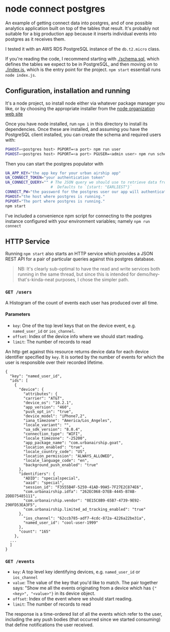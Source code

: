 # node connect postgres

An example of getting connect data into postgres, and of one possible analytics
application built on top of the tables that result. It's probably not suitable
for a big production app because it inserts individual events into postgres as
it receives them.

I tested it with an AWS RDS PostgreSQL instance of the `db.t2.micro` class. 

If you're reading the code, I recommend starting with [./schema.sql](./schema.sql), which
defines the tables we expect to be in PostgreSQL, and then moving on to 
[./index.js](./index.js), which is the entry point for the project. `npm start` essentiall
runs `node index.js`.

## Configuration, installation and running

It's a node project, so install node either via whatever package manager you like, 
or by choosing the appropriate installer from the 
[node organization web site](https://nodejs.org/en/download/)

Once you have node installed, run `npm i` in this directory to install its
dependencies. Once these are installed, and assuming you have the PostgreSQL
client installed, you can create the schema and required users with:

```bash
PGHOST=<postgres host> PGPORT=<a port> npm run user 
PGHOST=<postgres host> PGPORT=<a port> PGUSER=<admin user> npm run schema
```

Then you can start the postgres populator with 

```bash
UA_APP_KEY="the app key for your urban airship app"
UA_CONNECT_TOKEN="your authentication token"
UA_CONNECT_QUERY="" # The JSON query we should use to retrieve data from connect.
                    #  Defaults to `{start: "EARLIEST"}`
CONNECT_PW="the password for the postgres user our app will authenticate as in order to store data in postgres."
PGHOST="the host where postgres is running."
PGPORT="The port where postgres is running."
npm start
```

I've included a convenience npm script for connecting to the postgres instance
configured with your environment variables; namely `npm run connect`

## HTTP Service

Running `npm start` also starts an HTTP service which provides a JSON REST API
for a pair of particular queries against this postgres database. 

> NB: It's clearly sub-optimal to have the read and write services both running
> in the same thread, but since this is intended for demo/hey-that's-kinda-neat
> purposes, I chose the simpler path. 

### `GET /users`

A Histogram of the count of events each user has produced over all time.

#### Parameters

- `key`: One of the top level keys that on the device event, e.g.
         `named_user_id` or `ios_channel`.
- `offset`: Index of the device info where we should start reading.
- `limit`: The number of records to read

An http get against this resource returns device data for each device identifier
specified by `key`. It is sorted by the number of events for which the user is
responsible over their recorded lifetime. 

```
{
  "key": "named_user_id",
  "ids": [
    {
      "device": {
        "attributes": {
        "carrier": "AT&T",
        "device_os": "10.2.1",
        "app_version": "460",
        "push_opt_in": "true",
        "device_model": "iPhone7,2",
        "iana_timezone": "America/Los_Angeles",
        "locale_variant": "",
        "ua_sdk_version": "8.0.4",
        "connection_type": "WIFI",
        "locale_timezone": "-25200",
        "app_package_name": "com.urbanairship.goat",
        "location_enabled": "true",
        "locale_country_code": "US",
        "location_permission": "ALWAYS_ALLOWED",
        "locale_language_code": "en",
        "background_push_enabled": "true"
      },
      "identifiers": {
        "ADID": "specialspecial",
        "aaid": "special",
        "session_id": "F3555B4F-5259-41AD-99A5-7F27E2C874E6",
        "com.urbanairship.idfa": "262EC068-D7EB-4445-B7AB-2DDD75485111",
        "com.urbanairship.vendor": "0E15C8B9-65B7-4739-9E92-290FD53EA3F5",
        "com.urbanairship.limited_ad_tracking_enabled": "true"
      },
        "ios_channel": "62ccb785-adf7-4cdc-872a-4226a22be31a",
        "named_user_id": "cool-user-1999"
      },
      "count": "165"
    },
  ...
  ]
}
```

### `GET /events`

- `key`: A top level key identifying devices, e.g. `named_user_id` or
  `ios_channel`
- `value`: The value of the key that you'd like to match. The pair together
  says: "Show me all the events originating from a device which has `{"<key>",
  "<value>"}` in its device object.
- `offset`: Index of the event where we should start reading.
- `limit`: The number of records to read

The response is a time-ordered list of all the events which refer to the user,
including the any push bodies (that occurred since we started consuming) that
define notifications the user received.


